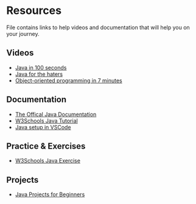 <h1>Resources</h1>
File contains links to help videos and documentation that will help you on your journey.

<h2>Videos</h2>
<ul>
  <li><a href="https://www.youtube.com/watch?v=l9AzO1FMgM8">Java in 100 seconds</a></li>
  <li><a href="https://www.youtube.com/watch?v=m4-HM_sCvtQ">Java for the haters</a></li>
  <li><a href="https://www.youtube.com/watch?v=pTB0EiLXUC8">Object-oriented programming in 7 minutes</a></li>
</ul>

<h2>Documentation</h2>
<ul>
  <li><a href="https://docs.oracle.com/javase/tutorial/">The Offical Java Documentation</a></li>
  <li><a href="https://www.w3schools.com/java/">W3Schools Java Tutorial</a></li>
  <li><a href="https://code.visualstudio.com/docs/java/java-tutorial">Java setup in VSCode</a></li>
</ul>

<h2>Practice & Exercises</h2>
<ul>
  <li><a href="https://www.w3schools.com/java/java_exercises.asp">W3Schools Java Exercise</a></ul>
</ul>

<h2>Projects</h2>
<ul>
  <li><a href="https://java2blog.com/java-projects-for-beginners/">Java Projects for Beginners</a></ul>
</ul>
